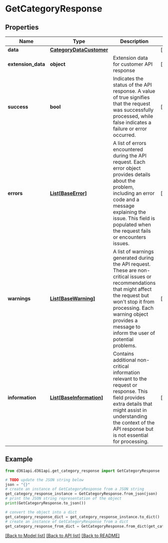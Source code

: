 # GetCategoryResponse


## Properties

Name | Type | Description | Notes
------------ | ------------- | ------------- | -------------
**data** | [**CategoryDataCustomer**](CategoryDataCustomer.md) |  | [optional] 
**extension_data** | **object** | Extension data for customer API response | [optional] 
**success** | **bool** | Indicates the status of the API response. A value of true signifies that the request was successfully processed, while false indicates a failure or error occurred. | [optional] 
**errors** | [**List[BaseError]**](BaseError.md) | A list of errors encountered during the API request. Each error object provides details about the problem, including an error code and a message explaining the issue. This field is populated when the request fails or encounters issues. | [optional] 
**warnings** | [**List[BaseWarning]**](BaseWarning.md) | A list of warnings generated during the API request. These are non-critical issues or recommendations that might affect the request but won&#39;t stop it from processing. Each warning object provides a message to inform the user of potential problems. | [optional] 
**information** | [**List[BaseInformation]**](BaseInformation.md) | Contains additional non-critical information relevant to the request or response. This field provides extra details that might assist in understanding the context of the API response but is not essential for processing. | [optional] 

## Example

```python
from d361api.d361api.get_category_response import GetCategoryResponse

# TODO update the JSON string below
json = "{}"
# create an instance of GetCategoryResponse from a JSON string
get_category_response_instance = GetCategoryResponse.from_json(json)
# print the JSON string representation of the object
print(GetCategoryResponse.to_json())

# convert the object into a dict
get_category_response_dict = get_category_response_instance.to_dict()
# create an instance of GetCategoryResponse from a dict
get_category_response_from_dict = GetCategoryResponse.from_dict(get_category_response_dict)
```
[[Back to Model list]](../README.md#documentation-for-models) [[Back to API list]](../README.md#documentation-for-api-endpoints) [[Back to README]](../README.md)


